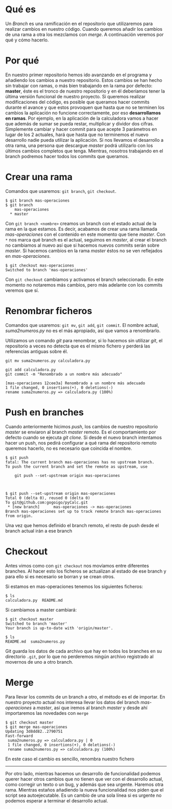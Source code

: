 # Qué es
Un _Branch_ es una ramificación en el repositorio que utilizaremos para realizar cambios en nuestro código.
Cuando queremos añadir los cambios de una rama a otra los mezclamos con _merge_.
A continuación veremos por qué y cómo hacerlo.

# Por qué
En nuestro primer repositorio hemos ido avanzando en el programa y añadiendo los cambios a nuestro repositorio. Estos cambios se han hecho sin trabajar con ramas, o más bien trabajando en la rama por defecto: **master**, éste es el tronco de nuestro repositorio y en él deberíamos tener la última versión funcional de nuestro proyecto. 
Si queremos realizar modificaciones del código, es posible que queramos hacer commits durante el avance y que estos provoquen que hasta que no se terminen los cambios la aplicación no funcione correctamente, por eso **desarrollamos en ramas**.
Por ejemplo, en la aplicación de la calculadora vamos a hacer que además de sumar se pueda restar, multiplicar y dividor dos cifras. Simplemente cambiar y hacer commit para que acepte 3 parámetros en lugar de los 2 actuales, hará que hasta que no terminemos el nuevo desarrollo nadie pueda utilizar la aplicación.
Si nos llevamos el desarrollo a otra rama, una persona que descargue _master_ podrá utilizarlo con los últimos cambios completos que tenga. Mientras, nosotros trabajando en el branch podremos hacer todos los commits que queramos.

# Crear una rama
Comandos que usaremos: `git branch`, `git checkout`.

    $ git branch mas-operaciones
    $ git branch 
        mas-operaciones
      * master

Con `git branch <nombre>` creamos un branch con el estado actual de la rama en la que estamos. Es decir, acabamos de crear una rama llamada _mas-operaciones_ con el contenido en este momento que tiene _master_. 
Con `*` nos marca qué branch es el actual, seguimos en _master_, al crear el branch no cambiamos al nuevo así que si hacemos nuevos commits serán sobre _master_. Si hacemos cambios en la rama _master_ éstos no se ven reflejados en _mas-operaciones_.

    $ git checkout mas-operaciones 
    Switched to branch 'mas-operaciones'

Con `git checkout` cambiamos y activamos el branch seleccionado. En este momento no notaremos más cambios, pero más adelante con los commits veremos que sí.

# Renombrar ficheros
Comandos que usaremos: `git mv`, `git add`, `git commit`.
El nombre actual, _suma2numeros.py_ no es el más apropiado, así que vamos a renombrarlo. 

Utilizamos un comando _git_ para renombrar, si lo hacemos sin utilizar _git_, el repositorio a veces no detecta que es el mismo fichero y perderá las referencias antiguas sobre él.

    git mv suma2numeros.py calculadora.py
    
    git add calculadora.py
    git commit -m "Renombrado a un nombre más adecuado"
    
    [mas-operaciones 12cee3a] Renombrado a un nombre más adecuado
    1 file changed, 0 insertions(+), 0 deletions(-)
    rename suma2numeros.py => calculadora.py (100%)

# Push en branches
Cuando anteriormente hicimos _push_, los cambios de nuestro repositorio _master_ se enviaron al branch _master_ remoto. Es el comportamiento por defecto cuando se ejecuta _git clone_.
Si desde el nuevo branch intentamos hacer un push, nos pedirá configurar a qué rama del repositorio remoto queremos hacerlo, no es necesario que coincida el nombre.


    $ git push
    fatal: The current branch mas-operaciones has no upstream branch.
    To push the current branch and set the remote as upstream, use

        git push --set-upstream origin mas-operaciones



    $ git push --set-upstream origin mas-operaciones
    Total 0 (delta 0), reused 0 (delta 0)
    To git@github.com:gogoigo/pyCalc.git
     * [new branch]      mas-operaciones -> mas-operaciones
    Branch mas-operaciones set up to track remote branch mas-operaciones from origin.
    
Una vez que hemos definido el branch remoto, el resto de push desde el branch actual irán a ese branch

# Checkout
Antes vimos como con `git checkout` nos movíamos entre diferentes branches. Al hacer esto los ficheros se actualizan al estado de ese branch y para ello si es necesario se borran y se crean otros.         

Si estamos en mas-operaciones tenemos los siguientes ficheros:

    $ ls
    calculadora.py	README.md
    
Si cambiamos a master cambiará:

    $ git checkout master
    Switched to branch 'master'
    Your branch is up-to-date with 'origin/master'.
    
    $ ls
    README.md  suma2numeros.py

Git guarda los datos de cada archivo que hay en todos los branches en su directorio `.git`, por lo que no perderemos ningún archivo registrado al movernos de uno a otro branch.
        
                                                
# Merge
Para llevar los commits de un branch a otro, el método es el de importar. 
En nuestro proyecto actual nos interesa llevar los datos del branch _mas-operaciones_ a _master_, así que iremos al branch _master_ y desde ahí importaremos las novedades con `merge`

    $ git checkout master
    $ git merge mas-operaciones 
    Updating 3d8dd82..2790751
    Fast-forward
     suma2numeros.py => calculadora.py | 0
     1 file changed, 0 insertions(+), 0 deletions(-)
     rename suma2numeros.py => calculadora.py (100%)

En este caso el cambio es sencillo, renombra nuestro fichero

---
Por otro lado, mientras hacemos un desarrollo de funcionalidad podemos querer hacer otros cambios que no tienen que ver con el desarrollo actual, como corregir un texto o un bug, y además que sea urgente. Haremos otra rama.
Mientras estaños añadiendo la nueva funcionalidad nos piden que el script sea autoejecutable. Es un cambio de una sola línea si es urgente no podemos esperar a terminar el desarrollo actual.



